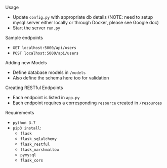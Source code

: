 Usage 
* Update `config.py` with appropriate db details (NOTE: need to setup mysql server either locally or through Docker, please see Google doc)
* Start the server `run.py` 

Sample endpoints
* `GET localhost:5000/api/users`
* `POST localhost:5000/api/users`

Adding new Models 
* Define database models in `/models`
* Also define the schema here too for validation

Creating RESTful Endpoints 
* Each endpoint is listed in `app.py`
* Each endpoint requires a corresponding `resource` created in `/resources`

Requirements 
* `python 3.7`
* `pip3 install`: 
    * `flask`
    * `flask_sqlalchemy`
    * `flask_restful`
    * `flask_marshmallow`
    * `pymysql`
    * `flask_cors` 
      


